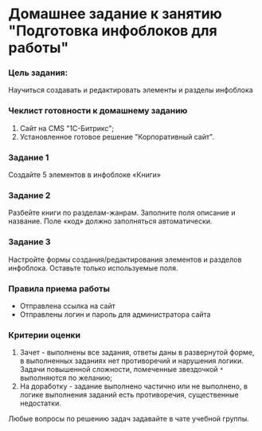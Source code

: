 # Домашнее задание к занятию "Подготовка инфоблоков для работы"

### Цель задания:

Научиться создавать и редактировать элементы и разделы инфоблока


### Чеклист готовности к домашнему заданию

1. Сайт на CMS "1С-Битрикс";
2. Установленное готовое решение "Корпоративный сайт".

### Задание 1

Создайте 5 элементов в инфоблоке «Книги»

### Задание 2

Разбейте книги по разделам-жанрам. 
Заполните поля описание и название. 
Поле «код» должно заполняться автоматически.

### Задание 3

Настройте формы создания/редактирования элементов и разделов инфоблока. Оставьте только используемые поля.

### Правила приема работы

* Отправлена ссылка на сайт
* Отправлены логин и пароль для администратора сайта

### Критерии оценки

1. Зачет - выполнены все задания, ответы даны в развернутой форме, в выполненных заданиях нет противоречий и нарушения логики. Задачи повышенной сложности, помеченные звездочкой `*` выполняются по желанию;
2. На доработку - задание выполнено частично или не выполнено, в логике выполнения заданий есть противоречия, существенные недостатки.

Любые вопросы по решению задач задавайте в чате учебной группы.

